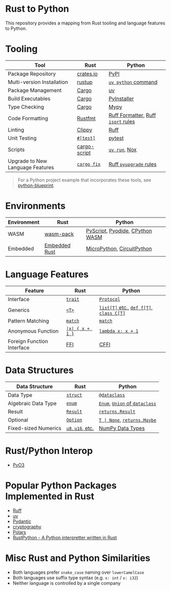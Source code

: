 # Rust to Python

This repository provides a mapping from Rust tooling and language features to Python.

# Tooling

| Tool | Rust | Python
| - | - | -
| Package Repository | [crates.io][crates.io] | [PyPI][PyPI]
| Multi-version Installation | [rustup][rustup] | [`uv python` command][uv]
| Package Management | [Cargo][Cargo] | [uv][uv]
| Build Executables | [Cargo][Cargo] | [PyInstaller][PyInstaller]
| Type Checking | [Cargo][Cargo] | [Mypy]
| Code Formatting | [Rustfmt][Rustfmt] | [Ruff Formatter][Ruff], [Ruff `isort` rules][Ruff]
| Linting | [Clippy][Clippy] | [Ruff][Ruff]
| Unit Testing | [`#[test]`][test] | [pytest][pytest]
| Scripts | [cargo-script][cargo-script] | [`uv run`][uv], [Nox][Nox]
| Upgrade to New Language Features | [`cargo fix`][cargo-fix] | [Ruff `pyupgrade` rules][Ruff]

[rustup]: https://www.rust-lang.org/tools/install
[uv]: https://docs.astral.sh/uv/
[crates.io]: https://crates.io/
[PyPI]: https://pypi.org/
[Cargo]: https://doc.rust-lang.org/cargo/
[PyInstaller]: https://pyinstaller.org/en/stable/
[Mypy]: https://mypy.readthedocs.io/en/stable/
[Rustfmt]: https://rust-lang.github.io/rustfmt
[isort]: https://pycqa.github.io/isort/
[Clippy]: https://github.com/rust-lang/rust-clippy
[Ruff]: https://docs.astral.sh/ruff/
[Flake8]: https://flake8.pycqa.org/en/latest/
[test]: https://doc.rust-lang.org/book/ch11-01-writing-tests.html
[pytest]: https://docs.pytest.org/
[cargo-script]: https://github.com/DanielKeep/cargo-script
[Nox]: https://nox.thea.codes/en/stable/
[cargo-fix]: https://github.com/rust-lang/rustfix
[pyupgrade]: https://github.com/asottile/pyupgrade

> For a Python project example that incorporates these tools, see 
> [python-blueprint](https://github.com/johnthagen/python-blueprint).

# Environments

| Environment | Rust | Python
| - | - | -
| WASM | [wasm-pack][wasm-pack] | [PyScript][PyScript], [Pyodide][Pyodide], [CPython WASM][CPython WASM]
| Embedded | [Embedded Rust][Embedded Rust] | [MicroPython][MicroPython], [CircuitPython][CircuitPython]

[wasm-pack]: https://rustwasm.github.io/
[PyScript]: https://pyscript.net/
[Pyodide]: https://pyodide.org/en/stable/
[CPython WASM]: https://github.com/ethanhs/python-wasm
[Embedded Rust]: https://docs.rust-embedded.org/book/
[MicroPython]: https://micropython.org/
[CircuitPython]: https://circuitpython.org/

# Language Features

| Feature | Rust | Python
| - | - | -
| Interface | [`trait`][trait] | [`Protocol`][Protocol]
| Generics | [`<T>`][Rust Generic] | [`list[T]` etc.][PEP 585], [`def f[T]`, `class C[T]`][PEP 695]
| Pattern Matching | [`match`][Pattern Syntax] | [`match`][PEP 634]
| Anonymous Function | [`\|x\| { x + 1 }`][Closure] | [`lambda x: x + 1`][Lambda]
| Foreign Function Interface | [FFI][Rust FFI] | [CFFI][CFFI]

[trait]: https://doc.rust-lang.org/book/ch10-02-traits.html
[Protocol]: https://docs.python.org/3/library/typing.html#typing.Protocol
[Rust Generic]: https://doc.rust-lang.org/book/ch10-01-syntax.html
[PEP 585]: https://peps.python.org/pep-0585/
[PEP 695]: https://peps.python.org/pep-0695/
[Pattern Syntax]: https://doc.rust-lang.org/book/ch18-03-pattern-syntax.html
[PEP 634]: https://peps.python.org/pep-0634/
[Closure]: https://doc.rust-lang.org/book/ch13-01-closures.html
[Lambda]: https://docs.python.org/3/reference/expressions.html#lambda
[Rust FFI]: https://doc.rust-lang.org/nomicon/ffi.html
[CFFI]: https://cffi.readthedocs.io/en/latest/

# Data Structures

| Data Structure | Rust | Python
| - | - | -
| Data Type | [`struct`][struct] | [`@dataclass`][dataclass]
| Algebraic Data Type | [`enum`][enum] | [`Enum`][Enum], [`Union` of `dataclass`][union-dataclass]
| Result | [`Result`][Result] | [`returns.Result`][returns Result]
| Optional | [`Option`][Option] | [`T \| None`][Optional], [`returns.Maybe`][Maybe]
| Fixed-sized Numerics | [`u8`, `u16`, etc.][Rust Data Types] | [NumPy Data Types][NumPy Data Types]

[struct]: https://doc.rust-lang.org/book/ch05-01-defining-structs.html
[dataclass]: https://docs.python.org/3/library/dataclasses.html
[enum]: https://doc.rust-lang.org/book/ch06-01-defining-an-enum.html
[Enum]: https://docs.python.org/3/library/enum.html
[union-dataclass]: https://stackoverflow.com/a/71519690
[Result]: https://doc.rust-lang.org/std/result/
[returns Result]: https://returns.readthedocs.io/en/latest/pages/result.html
[Option]: https://doc.rust-lang.org/std/option/
[Optional]: https://docs.python.org/3/library/typing.html#typing.Optional
[Maybe]: https://returns.readthedocs.io/en/latest/pages/maybe.html
[Rust Data Types]: https://doc.rust-lang.org/book/ch03-02-data-types.html
[NumPy Data Types]: https://numpy.org/doc/stable/user/basics.types.html

# Rust/Python Interop

- [PyO3](https://pyo3.rs/)

# Popular Python Packages Implemented in Rust

- [Ruff][Ruff]
- [uv][uv]
- [Pydantic][Pydantic]
- [cryptography][cryptography]
- [Polars][Polars]
- [RustPython - A Python interpretter written in Rust][RustPython]

[Pydantic]: https://github.com/pydantic/pydantic
[cryptography]: https://github.com/pyca/cryptography
[Polars]: https://github.com/pola-rs/polars
[RustPython]: https://github.com/RustPython/RustPython

# Misc Rust and Python Similarities

- Both languages prefer `snake_case` naming over `lowerCamelCase`
- Both languages use suffix type syntax (e.g. `x: int` / `x: i32`)
- Neither language is controlled by a single company
